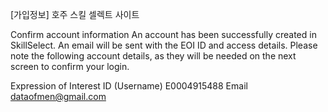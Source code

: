 [가입정보] 호주 스킬 셀렉트 사이트

Confirm account information
An account has been successfully created in SkillSelect. An email will be sent with the EOI ID and access details.
Please note the following account details, as they will be needed on the next screen to confirm your login.

Expression of Interest ID (Username) E0004915488 Email dataofmen@gmail.com
